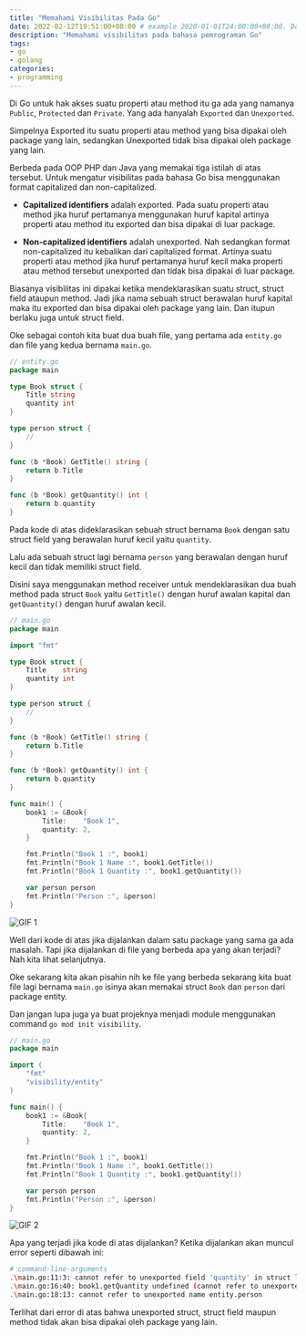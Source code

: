 ```yaml
---
title: "Memahami Visibilitas Pada Go"
date: 2022-02-12T19:51:00+08:00 # example 2020-01-01T24:00:00+08:00. Date should be the current time! you need insert it manually.
description: "Memahami visibilitas pada bahasa pemrograman Go"
tags:
- go
- golang
categories:
- programming
---
```


Di Go untuk hak akses suatu properti atau method itu ga ada yang namanya `Public`, `Protected` dan `Private`. Yang ada hanyalah `Exported` dan `Unexported`.

Simpelnya Exported itu suatu properti atau method yang bisa dipakai oleh package yang lain, sedangkan Unexported tidak bisa dipakai oleh package yang lain.

Berbeda pada OOP PHP dan Java yang memakai tiga istilah di atas tersebut. Untuk mengatur visibilitas pada bahasa Go bisa menggunakan format capitalized dan non-capitalized.

- **Capitalized identifiers** adalah exported. Pada suatu properti atau method jika huruf pertamanya menggunakan huruf kapital artinya properti atau method itu exported dan bisa dipakai di luar package.

- **Non-capitalized identifiers** adalah unexported. Nah sedangkan format non-capitalized itu kebalikan dari capitalized format. Artinya suatu properti atau method jika huruf pertamanya huruf kecil maka properti atau method tersebut unexported dan tidak bisa dipakai di luar package.

Biasanya visibilitas ini dipakai ketika mendeklarasikan suatu struct, struct field ataupun method. Jadi jika nama sebuah struct berawalan huruf kapital maka itu exported dan bisa dipakai oleh package yang lain. Dan itupun berlaku juga untuk struct field.

Oke sebagai contoh kita buat dua buah file, yang pertama ada `entity.go` dan file yang kedua bernama `main.go`.

```go
// entity.go
package main

type Book struct {
    Title string
    quantity int
}

type person struct {
    //
}

func (b *Book) GetTitle() string {
    return b.Title
}

func (b *Book) getQuantity() int {
    return b.quantity
}
```

Pada kode di atas dideklarasikan sebuah struct bernama `Book` dengan satu struct field yang berawalan huruf kecil yaitu `quantity`.

Lalu ada sebuah struct lagi bernama `person` yang berawalan dengan huruf kecil dan tidak memiliki struct field.

Disini saya menggunakan method receiver untuk mendeklarasikan dua buah method pada struct `Book` yaitu `GetTitle()` dengan huruf awalan kapital dan `getQuantity()` dengan huruf awalan kecil.

```go
// main.go
package main

import "fmt"

type Book struct {
	Title    string
	quantity int
}

type person struct {
	//
}

func (b *Book) GetTitle() string {
	return b.Title
}

func (b *Book) getQuantity() int {
	return b.quantity
}

func main() {
	book1 := &Book{
		Title:    "Book 1",
		quantity: 2,
	}

	fmt.Println("Book 1 :", book1)
	fmt.Println("Book 1 Name :", book1.GetTitle())
	fmt.Println("Book 1 Quantity :", book1.getQuantity())

	var person person
	fmt.Println("Person :", &person)
}
```

![GIF 1](blog/memahami-visibilitas-pada-go/1.gif)

Well dari kode di atas jika dijalankan dalam satu package yang sama ga ada masalah. Tapi jika dijalankan di file yang berbeda apa yang akan terjadi? Nah kita lihat selanjutnya.

Oke sekarang kita akan pisahin nih ke file yang berbeda sekarang kita buat file lagi bernama `main.go` isinya akan memakai struct `Book` dan `person` dari package entity.

Dan jangan lupa juga ya buat projeknya menjadi module menggunakan command `go mod init visibility`.

```go
// main.go
package main

import (
	"fmt"
	"visibility/entity"
)

func main() {
	book1 := &Book{
		Title:    "Book 1",
		quantity: 2,
	}

	fmt.Println("Book 1 :", book1)
	fmt.Println("Book 1 Name :", book1.GetTitle())
	fmt.Println("Book 1 Quantity :", book1.getQuantity())

	var person person
	fmt.Println("Person :", &person)
}
```

![GIF 2](blog/memahami-visibilitas-pada-go/2.gif)

Apa yang terjadi jika kode di atas dijalankan? Ketika dijalankan akan muncul error seperti dibawah ini:

```bash
# command-line-arguments
.\main.go:11:3: cannot refer to unexported field 'quantity' in struct literal of type entity.Book
.\main.go:16:40: book1.getQuantity undefined (cannot refer to unexported field or method getQuantity)
.\main.go:18:13: cannot refer to unexported name entity.person
```

Terlihat dari error di atas bahwa unexported struct, struct field maupun method tidak akan bisa dipakai oleh package yang lain.